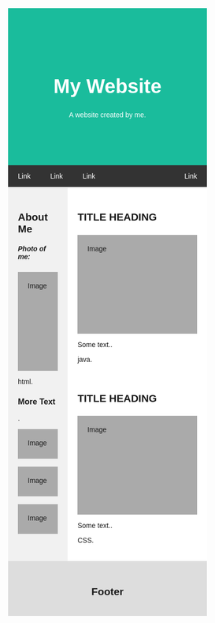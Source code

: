 <!DOCTYPE html>
<html lang="en">
<head>
<title>Page Title</title>
<meta charset="UTF-8">
<meta name="viewport" content="width=device-width, initial-scale=1">
<style>
* {
  box-sizing: border-box;
}
/* Style the body */
body {
  font-family: Arial, Helvetica, sans-serif;
  margin: 0;
}
/* Header/logo Title */
.header {
  padding: 80px;
  text-align: center;
  background: #1abc9c;
  color: white;
}
/* Increase the font size of the heading */
.header h1 {
  font-size: 40px;
}
/* Style the top navigation bar */
.navbar {
  overflow: hidden;
  background-color: #333;
}
/* Style the navigation bar links */
.navbar a {
  float: left;
  display: block;
  color: white;
  text-align: center;
  padding: 14px 20px;
  text-decoration: none;
}
/* Right-aligned link */
.navbar a.right {
  float: right;
}
/* Change color on hover */
.navbar a:hover {
  background-color: #ddd;
  color: black;
}
/* Column container */
.row {  
  display: -ms-flexbox; /* IE10 */
  display: flex;
  -ms-flex-wrap: wrap; /* IE10 */
  flex-wrap: wrap;
}
/* Create two unequal columns that sits next to each other */
/* Sidebar/left column */
.side {
  -ms-flex: 30%; /* IE10 */
  flex: 30%;
  background-color: #f1f1f1;
  padding: 20px;
}
/* Main column */
.main {   
  -ms-flex: 70%; /* IE10 */
  flex: 70%;
  background-color: white;
  padding: 20px;
}
/* Fake image, just for this example */
.fakeimg {
  background-color: #aaa;
  width: 100%;
  padding: 20px;
}
/* Footer */
.footer {
  padding: 20px;
  text-align: center;
  background: #ddd;
}
/* Responsive layout - when the screen is less than 700px wide, make the two columns stack on top of each other instead of next to each other */
@media screen and (max-width: 700px) {
  .row {   
    flex-direction: column;
  }
}
/* Responsive layout - when the screen is less than 400px wide, make the navigation links stack on top of each other instead of next to each other */
@media screen and (max-width: 400px) {
  .navbar a {
    float: none;
    width: 100%;
  }
}
</style>
</head>
<body>

<div class="header">
  <h1>My Website</h1>
  <p>A website created by me.</p>
</div>

<div class="navbar">
  <a href="#">Link</a>
  <a href="#">Link</a>
  <a href="#">Link</a>
  <a href="#" class="right">Link</a>
</div>

<div class="row">
  <div class="side">
    <h2>About Me</h2>
    <h5>Photo of me:</h5>
    <div class="fakeimg" style="height:200px;">Image</div>
    <p>html.</p>
    <h3>More Text</h3>
    <p>.</p>
    <div class="fakeimg" style="height:60px;">Image</div><br>
    <div class="fakeimg" style="height:60px;">Image</div><br>
    <div class="fakeimg" style="height:60px;">Image</div>
  </div>
  <div class="main">
    <h2>TITLE HEADING</h2>
    <h5></h5>
    <div class="fakeimg" style="height:200px;">Image</div>
    <p>Some text..</p>
    <p>java.</p>
    <br>
    <h2>TITLE HEADING</h2>
    <h5></h5>
    <div class="fakeimg" style="height:200px;">Image</div>
    <p>Some text..</p>
    <p>CSS.</p>
  </div>
</div>

<div class="footer">
  <h2>Footer</h2>
</div>

</body>
</html>
